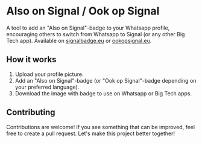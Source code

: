 # Also on Signal / Ook op Signal

A tool to add an "Also on Signal"-badge to your Whatsapp profile, encouraging others to switch from Whatsapp to Signal (or any other Big Tech app). Available on [signalbadge.eu](https://www.signalbadge.eu) or [ookopsignal.eu](https://www.ookopsignal.eu).

## How it works
1. Upload your profile picture.
2. Add an "Also on Signal"-badge (or "Ook op Signal"-badge depending on your preferred language).
3. Download the image with badge to use on Whatsapp or Big Tech apps.

## Contributing
Contributions are welcome! If you see something that can be improved, feel free to create a pull request. Let's make this project better together!
